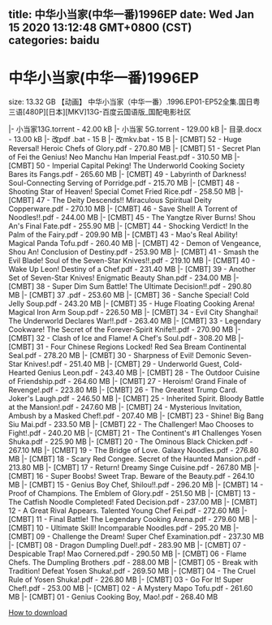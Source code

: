 
title: 中华小当家(中华一番)1996EP
date: Wed Jan 15 2020 13:12:48 GMT+0800 (CST)    
categories: baidu
---

# 中华小当家(中华一番)1996EP
size: 13.32 GB
 【动画】 中华小当家（中华一番）.1996.EP01-EP52全集.国日粤三语[480P][日本][MKV]13G-百度云国语版_国配电影社区
 
|- 小当家13G.torrent - 42.00 kB
|- 小当家 5G.torrent - 129.00 kB
|- 目录.docx - 13.00 kB
|- 改pdf .bat - 15 B
|- 改mkv.bat - 15 B
|- [CMBT] 52 - Huge Reversal!  Heroic Chefs of Glory.pdf - 270.80 MB
|- [CMBT] 51 - Secret Plan of Fei the Genius!  Neo Manchu Han Imperial Feast.pdf - 310.50 MB
|- [CMBT] 50 - Imperial Capital Peking!  The Underworld Cooking Society Bares its Fangs.pdf - 265.60 MB
|- [CMBT] 49 - Labyrinth of Darkness!  Soul-Connecting Serving of Porridge.pdf - 215.70 MB
|- [CMBT] 48 - Shooting Star of Heaven!  Special Comet Fried Rice.pdf - 258.50 MB
|- [CMBT] 47 - The Deity Descends!!  Miraculous Spiritual Deity Copperware.pdf - 270.10 MB
|- [CMBT] 46 - Save Shell!  A Torrent of Noodles!!.pdf - 244.00 MB
|- [CMBT] 45 - The Yangtze River Burns!  Shou An's Final Fate.pdf - 255.90 MB
|- [CMBT] 44 - Shocking Verdict!  In the Palm of the Fairy.pdf - 209.90 MB
|- [CMBT] 43 - Mao's Real Ability!  Magical Panda Tofu.pdf - 260.40 MB
|- [CMBT] 42 - Demon of Vengeance, Shou An!  Conclusion of Destiny.pdf - 253.90 MB
|- [CMBT] 41 - Smash the Evil Blade!  Soul of the Seven-Star Knives!!.pdf - 219.10 MB
|- [CMBT] 40 - Wake Up Leon!  Destiny of a Chef.pdf - 231.40 MB
|- [CMBT] 39 - Another Set of Seven-Star Knives!  Enigmatic Beauty Shan.pdf - 234.00 MB
|- [CMBT] 38 - Super Dim Sum Battle!  The Ultimate Decision!!.pdf - 290.80 MB
|- [CMBT] 37 .pdf - 253.60 MB
|- [CMBT] 36 - Sanche Special!  Cold Jelly Soup.pdf - 243.20 MB
|- [CMBT] 35 - Huge Floating Cooking Arena!  Magical Iron Arm Soup.pdf - 226.50 MB
|- [CMBT] 34 - Evil City Shanghai!  The Underworld Declares War!!.pdf - 263.40 MB
|- [CMBT] 33 - Legendary Cookware! The Secret of the Forever-Spirit Knife!!.pdf - 270.90 MB
|- [CMBT] 32 - Clash of Ice and Flame!  A Chef's Soul.pdf - 308.20 MB
|- [CMBT] 31 - Four Chinese Regions Locked!  Red Sea Bream Continental Seal.pdf - 278.20 MB
|- [CMBT] 30 - Sharpness of Evil!  Demonic Seven-Star Knives!.pdf - 251.40 MB
|- [CMBT] 29 - Underworld Guest, Cold-Hearted Genius Leon.pdf - 243.40 MB
|- [CMBT] 28 - The Outdoor Cuisine of Friendship.pdf - 264.60 MB
|- [CMBT] 27 - Heroism!  Grand Finale of Revenge!.pdf - 223.80 MB
|- [CMBT] 26 - The Greatest Trump Card.  Joker's Laugh.pdf - 246.50 MB
|- [CMBT] 25 - Inherited Spirit.  Bloody Battle at the Mansion!.pdf - 247.60 MB
|- [CMBT] 24 - Mysterious Invitation, Ambush by a Masked Chef!.pdf - 207.40 MB
|- [CMBT] 23 - Shine!  Big Bang Siu Mai.pdf - 233.50 MB
|- [CMBT] 22 - The Challenger!  Mao Chooses to Fight!.pdf - 240.20 MB
|- [CMBT] 21 - The Continent's #1 Challenges Yosen Shuka.pdf - 225.90 MB
|- [CMBT] 20 - The Ominous Black Chicken.pdf - 267.10 MB
|- [CMBT] 19 - The Bridge of Love.  Galaxy Noodles.pdf - 276.80 MB
|- [CMBT] 18 - Scary Red Congee.  Secret of the Haunted Mansion.pdf - 213.80 MB
|- [CMBT] 17 - Return! Dreamy Singe Cuisine.pdf - 267.80 MB
|- [CMBT] 16 - Super Boobs!  Sweet Trap.  Beware of the Beauty.pdf - 264.10 MB
|- [CMBT] 15 - Genius Boy Chef, Shilou!!.pdf - 296.20 MB
|- [CMBT] 14 - Proof of Champions.  The Emblem of Glory.pdf - 251.50 MB
|- [CMBT] 13 - The Catfish Noodle Completed!  Fated Decision.pdf - 237.00 MB
|- [CMBT] 12 - A Great Rival Appears.  Talented Young Chef Fei.pdf - 272.60 MB
|- [CMBT] 11 - Final Battle!  The Legendary Cooking Arena.pdf - 279.60 MB
|- [CMBT] 10 - Ultimate Skill!  Incomparable Noodles.pdf - 295.20 MB
|- [CMBT] 09 - Challenge the Dream!  Super Chef Examination.pdf - 237.30 MB
|- [CMBT] 08 - Dragon Dumpling Duel!.pdf - 283.90 MB
|- [CMBT] 07 - Despicable Trap! Mao Cornered.pdf - 290.50 MB
|- [CMBT] 06 - Flame Chefs.  The Dumpling Brothers .pdf - 288.00 MB
|- [CMBT] 05 - Break with Tradition!  Defeat Yosen Shuka!.pdf - 269.50 MB
|- [CMBT] 04 - The Cruel Rule of Yosen Shuka!.pdf - 226.80 MB
|- [CMBT] 03 - Go For It! Super Chef!.pdf - 253.00 MB
|- [CMBT] 02 - A Mystery Mapo Tofu.pdf - 261.60 MB
|- [CMBT] 01 - Genius Cooking Boy, Mao!.pdf - 268.40 MB

[How to download](https://bpcam.bemobtrk.com/go/2ceec3aa-1ca2-46d6-b9ff-aaa5c184517c?jno=294)